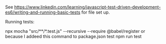 See https://www.linkedin.com/learning/javascript-test-driven-development-es6/writing-and-running-basic-tests for file set up.

Running tests: 

npx mocha "src/**/*.test.js" --recursive --require @babel/register
  or because I addeed this command to package.json test
npm run test 


